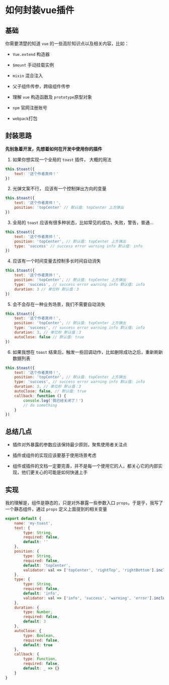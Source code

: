 # 如何封装vue插件

## 基础

你需要清楚的知道 `vue` 的一些高阶知识点以及相关内容，比如：

- `Vue.extend` 构造器

- `$mount` 手动挂载实例

- `mixin` 混合注入

- 父子组件传参，跨级组件传参

- 理解 `vue` 构造函数及 `prototype`原型对象

- `npm` 官网注册账号

- `webpack`打包

## 封装思路

**先别急着开发，先想着如何在开发中使用你的插件**

1. 如果你想实现一个全局的 `toast` 插件， 大概的用法

```js
this.$toast({
    text: '这个作者真帅！'
})
```

2. 光弹文案不行， 应该有一个控制弹出方向的变量

```js
this.$toast({
    text: '这个作者真帅！',
    position: 'topCenter' // 默认值: topCenter 上方弹出
})
```

3. 全局的 `toast` 应该有很多种状态，比如常见的成功，失败，警告，普通...

```js
this.$toast({
    text: '这个作者真帅！',
    position: 'topCenter', // 默认值: topCenter 上方弹出
    type: 'success' // success error warning info 默认值: info
})
```

4. 应该有一个时间变量去控制多长时间自动消失

```js
this.$toast({
    text: '这个作者真帅！',
    position: 'topCenter', // 默认值: topCenter 上方弹出
    type: 'success', // success error warning info 默认值: info
    duration: 3 // 单位秒 默认值：3
})
```

5. 会不会存在一种业务场景，我们不需要自动消失

```js
this.$toast({
    text: '这个作者真帅！',
    position: 'topCenter', // 默认值: topCenter 上方弹出
    type: 'success', // success error warning info 默认值: info
    duration: 3, // 单位秒 默认值：3
    autoClose: false // 默认值: true
})
```

6. 如果我想在 `toast` 结束后，触发一些回调动作，比如删除成功之后，重新刷新数据列表

```js
this.$toast({
    text: '这个作者真帅！',
    position: 'topCenter', // 默认值: topCenter 上方弹出
    type: 'success', // success error warning info 默认值: info
    duration: 3, // 单位秒 默认值：3
    autoClose: false, // 默认值: true
    callback: function () {
        console.log('我已经关闭了！')
        // do something
    }
})
```

## 总结几点

- 插件对外暴露的参数应该保持最少原则，聚焦使用者关注点

- 插件或组件的实现应该要基于使用场景考虑

- 组件或插件的文档一定要完善，并不是每一个使用它的人，都关心它的内部实现，他们更关心的可能是如何快速上手

## 实现

我的理解是，组件是静态的，只是对外暴露一些参数入口 `props`。于是乎，我写了一个静态组件，通过 `props` 定义上面提到的相关变量

```js
export default {
    name: 'my-toast',
    text: {
        type: String,
        required: false,
        default: ''
    },
    position: {
        type: String,
        required: false,
        default: 'topCenter',
        validator: val => ['topCenter', 'rightTop', 'rightBottom'].includes(val) 
    },
    type: {
        type: String,
        required: false,
        default: 'info',
        validator: val => ['info', 'success', 'warning', 'error'].includes(val)
    },
    duration: {
        type: Number,
        required: false,
        default: 3
    },
    autoClose: {
        type: Boolean,
        required: false,
        default: true
    },
    callback: {
        type: Function,
        required: false,
        default: _ => {}
    }
}
```

<ClientOnly>
  <base-plugin-index />
</ClientOnly>

<ClientOnly>
  <global-reward-index />
</ClientOnly>

